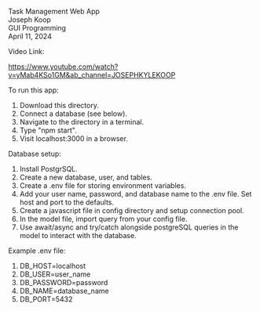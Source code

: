<!-- README.md -->

Task Management Web App<br>
Joseph Koop<br>
GUI Programming<br>
April 11, 2024<br>


Video Link:

   https://www.youtube.com/watch?v=yMab4KSo1GM&ab_channel=JOSEPHKYLEKOOP


To run this app:

   1. Download this directory. 
   2. Connect a database (see below).
   3. Navigate to the directory in a terminal.
   4. Type "npm start".
   5. Visit localhost:3000 in a browser.

Database setup:

   1. Install PostgrSQL.
   2. Create a new database, user, and tables.
   3. Create a .env file for storing environment variables.
   4. Add your user name, password, and database name to the .env file. Set host and port to the defaults.
   5. Create a javascript file in config directory and setup connection pool.
   6. In the model file, import query from your config file.
   7. Use await/async and try/catch alongside postgreSQL queries in the model to interact with the database.

Example .env file:

   1. DB_HOST=localhost
   2. DB_USER=user_name
   3. DB_PASSWORD=password
   4. DB_NAME=database_name
   5. DB_PORT=5432
